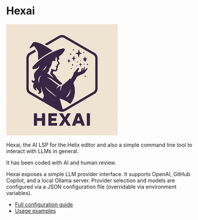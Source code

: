 # Hexai

![HexAI Small Logo](hexai-small.png)

Hexai, the AI LSP for the Helix editor and also a simple command line tool to interact with LLMs in general.

It has been coded with AI and human review.

Hexai exposes a simple LLM provider interface. It supports OpenAI, GitHub Copilot, and a local Ollama server. Provider selection and models are configured via a JSON configuration file (overridable via environment variables).

* [Full configuration guide](docs/configuration.md)  
* [Usage examples](docs/usage-examples.md)
